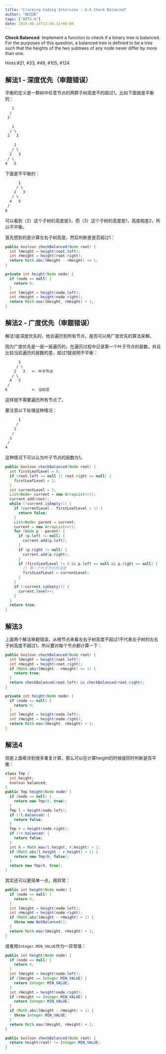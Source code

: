 ```yaml
---
title: "Cracking Coding Interview - 4.4 Check Balanced"
author: "颇忒脱"
tags: ["ARTS-A"]
date: 2019-08-14T13:44:11+08:00
---
```


<!--more-->

**Check Balanced**: Implement a function to check if a binary tree is balanced. For the purposes of this question, a balanced tree is defined to be a tree such that the heights of the two subtrees of any node never differ by more than one.

Hints:#21, #33, #49, #105, #124

## 解法1 - 深度优先（审题错误）

平衡的定义是一颗树中任意节点的两颗子树高度不的超过1。比如下面就是平衡的：

```txt
   1
  /
 2

   1
  / \
 2   3
 
    1
   / \
  2   3
 / \
4   5
```

下面是不平衡的：

```txt
      1
     / \
    2   3
   / \
  4   5
 /
6
```

可以看到（2）这个子树的高度是3，而（3）这个子树的高度是1，高度相差2，所以不平衡。

首先想到的是计算左右子树高度，然后判断差是否超过1：

```java
public boolean checkBalanced(Node root) {
  int lHeight = height(root.left);
  int rHeight = height(root.right);
  return Math.abs(lHeight - rHeight) <= 1;
}

private int height(Node node) {
  if (node == null) {
    return 0;
  }
  int lHeight = height(node.left);
  int rHeight = height(node.right);
  return Math.max(lHeight, rHeight) + 1;
}
```

## 解法2 - 广度优先（审题错误）

解法1是深度优先的，他会遍历到所有节点，是否可以用广度优先的算法来解。

因为广度优先是一层一层遍历的，在遍历过程中记录第一个叶子节点的层数，并且比较当前遍历的层数的差，超过1就说明不平衡：

```txt
      1
     / \
    2   3   <- 叶子节点
   / \
  4   5
 /
6           <- 当前层
```

这样就不需要遍历所有节点了。

要注意以下处理这种情况：

```txt
      1
     /
    2   
   /
  3
 /
4
```

这种情况下可以认为叶子节点的层数为1。

```java
public boolean checkBalanced(Node root) {
  int firstLeafLevel = 0;
  if (root.left == null || root.right == null) {
    firstLeafLevel = 1;
  }
  int currentLevel = 1;
  List<Node> current = new ArrayList<>();
  current.add(root);
  while (!current.isEmpty()) {
    if (currentLevel - firstLeafLevel > 1) {
      return false;
    }
    List<Node> parent = current;
    current = new ArrayList<>();
    for (Node p : parent) {
      if (p.left != null) {
        current.add(p.left);
      }
      if (p.right != null) {
        current.add(p.right);
      }
      if (firstLeafLevel != 0 && p.left == null && p.right == null) {
        // 第一个叶子节点的深度
        firstLeafLevel = currentLevel;
      }
    }
    if (!current.isEmpty()) {
      current.level++;
    }
  }
  return true;
}
```

## 解法3

上面两个解法审题错误，从根节点来看左右子树高度不超过1不代表左子树的左右子树高度不超过1。所以要对每个节点都计算一下：

```java
public boolean checkBalanced(Node root) {
  int lHeight = height(root.left);
  int rHeight = height(root.right);
  if (Math.abs(lHeight - rHeight) <= 1) {
    return true;
  }
  return checkBalanced(root.left) && checkBalanced(root.right);
}

private int height(Node node) {
  if (node == null) {
    return 0;
  }
  int lHeight = height(node.left);
  int rHeight = height(node.right);
  return Math.max(lHeight, rHeight) + 1;
}
```

## 解法4

但是上面牵涉到很多重复计算，那么可以在计算height的时候就同时判断是否平衡：

```java
class Tmp {
  int height;
  boolean balanced;
}
public Tmp height(Node node) {
  if (node == null) {
    return new Tmp(0, true);
  }
  Tmp l = height(node.left);
  if (!l.balanced) {
    return false;
  }
  Tmp r = height(node.right);
  if (!r.balanced) {
    return false;
  }
  int h = Math.max(l.height, r.height) + 1;
  if (Math.abs(l.height - r.height) > 1) {
    return new Tmp(h, false);
  }
  return new Tmp(h, true);
}
```

其实还可以更简单一点，用异常：

```java
public int height(Node node) {
  if (node == null) {
    return 0;
  }
  int lHeight = height(node.left);
  int rHeight = height(node.right);
  if (Math.abs(lHeight - rHeight) > 1) {
    throw new NotBalanced();
  }
  return Math.max(lHeight, rHeight) + 1;
}
```

或者用`Integer.MIN_VALUE`作为一异常值：

```java
public int height(Node node) {
  if (node == null) {
    return 0;
  }
  int lHeight = height(node.left);
  if (lHeight == Integer.MIN_VALUE) {
    return Integer.MIN_VALUE;
  }
  int rHeight = height(node.right);
  if (rHeight == Integer.MIN_VALUE) {
    return Integer.MIN_VALUE;
  }
  if (Math.abs(lHeight - rHeight) > 1) {
    throw Integer.MIN_VALUE;
  }
  return Math.max(lHeight, rHeight) + 1;
}

public boolean checkBalanced(Node root) {
  return height(root) != Integer.MIN_VALUE;
}
```

